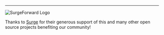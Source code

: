 

__________

![SurgeForward Logo](https://surgeforward.com//wp-content/themes/understrap-master/images/logo.png)

Thanks to [Surge](https://www.surgeforward.com/) for their generous support of this and many other open source projects benefiting our community! 
